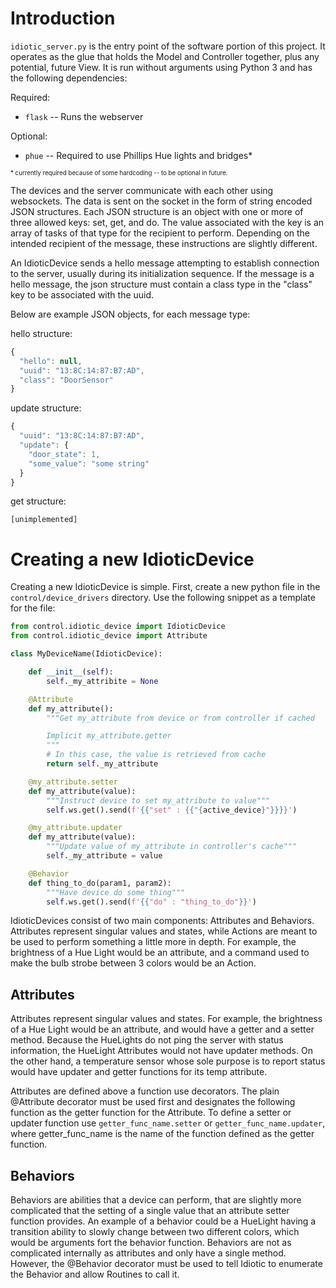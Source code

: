 # Introduction

`idiotic_server.py` is the entry point of the software portion of this project. It operates as the glue that holds the
Model and Controller together, plus any potential, future View. It is run without arguments using Python 3 and has the following dependencies:

Required:
* `flask` -- Runs the webserver


Optional:
* `phue` -- Required to use Phillips Hue lights and bridges*

<sub><sup>\* currently required because of some hardcoding -- to be optional in future.<sup><sub>


The devices and the server communicate with each other using websockets. The data is sent on the socket in the form of
string encoded JSON structures. Each JSON structure is an object with one or more of three allowed keys: set, get, and
do. The value associated with the key is an array of tasks of that type for the recipient to perform. Depending on the
intended recipient of the message, these instructions are slightly different.

An IdioticDevice sends a hello message attempting to establish connection to the server, usually during its
initialization sequence. If the message is a hello message, the json structure must contain a class type in the
"class" key to be associated with the uuid.

Below are example JSON objects, for each message type:

hello structure:
```javascript
{
  "hello": null,
  "uuid": "13:8C:14:87:B7:AD",
  "class": "DoorSensor"
}
```
update structure:
```javascript
{
  "uuid": "13:8C:14:87:B7:AD",
  "update": {
    "door_state": 1,
    "some_value": "some string"
  }
}
```
get structure:
```
[unimplemented]
```


# Creating a new IdioticDevice

Creating a new IdioticDevice is simple. First, create a new python file in the `control/device_drivers` directory.
Use the following snippet as a template for the file:
```python
from control.idiotic_device import IdioticDevice
from control.idiotic_device import Attribute

class MyDeviceName(IdioticDevice):

    def __init__(self):
        self._my_attribite = None

    @Attribute
    def my_attribute():
        """Get my_attribute from device or from controller if cached

        Implicit my_attribute.getter
        """
        # In this case, the value is retrieved from cache
        return self._my_attribute

    @my_attribute.setter
    def my_attribute(value):
        """Instruct device to set my_attribute to value"""
        self.ws.get().send(f'{{"set" : {{"{active_device}"}}}}')

    @my_attribute.updater
    def my_attribute(value):
        """Update value of my_attribute in controller's cache"""
        self._my_attribute = value

    @Behavior
    def thing_to_do(param1, param2):
        """Have device do some thing"""
        self.ws.get().send(f'{{"do" : "thing_to_do"}}')

```

IdioticDevices consist of two main components: Attributes and Behaviors. Attributes represent singular values and states,
while Actions are meant to be used to perform something a little more in depth. For example, the brightness of a Hue
Light would be an attribute, and a command used to make the bulb strobe between 3 colors would be an Action.

## Attributes

Attributes represent singular values and states. For example, the brightness of a Hue Light would be an attribute, and
would have a getter and a setter method. Because the HueLights do not ping the server with status information, the
HueLight Attributes would not have updater methods. On the other hand, a temperature sensor whose sole purpose is to
report status would have updater and getter functions for its temp attribute.

Attributes are defined above a function use decorators. The plain @Attribute decorator must be used first and designates
the following function as the getter function for the Attribute. To define a setter or updater function use
`getter_func_name.setter` or `getter_func_name.updater`, where getter_func_name is the name of the function defined as
the getter function.

## Behaviors

Behaviors are abilities that a device can perform, that are slightly more complicated that the setting of a single value
that an attribute setter function provides. An example of a behavior could be a HueLight having a transition ability to
slowly change between two different colors, which would be arguments fort the behavior function. Behaviors are not as
complicated internally as attributes and only have a single method. However, the @Behavior decorator must be used to
tell Idiotic to enumerate the Behavior and allow Routines to call it.
